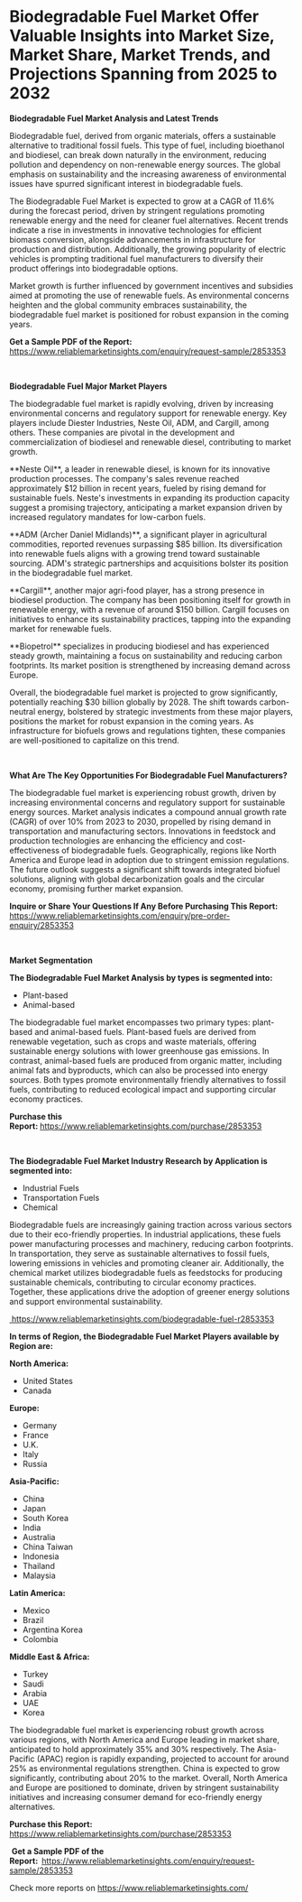 <p><h1>Biodegradable Fuel Market Offer Valuable Insights into Market Size, Market Share, Market Trends, and Projections Spanning from 2025 to 2032</h1></p><p><strong>Biodegradable Fuel Market Analysis and Latest Trends</strong></p>
<p><p>Biodegradable fuel, derived from organic materials, offers a sustainable alternative to traditional fossil fuels. This type of fuel, including bioethanol and biodiesel, can break down naturally in the environment, reducing pollution and dependency on non-renewable energy sources. The global emphasis on sustainability and the increasing awareness of environmental issues have spurred significant interest in biodegradable fuels.</p><p>The Biodegradable Fuel Market is expected to grow at a CAGR of 11.6% during the forecast period, driven by stringent regulations promoting renewable energy and the need for cleaner fuel alternatives. Recent trends indicate a rise in investments in innovative technologies for efficient biomass conversion, alongside advancements in infrastructure for production and distribution. Additionally, the growing popularity of electric vehicles is prompting traditional fuel manufacturers to diversify their product offerings into biodegradable options. </p><p>Market growth is further influenced by government incentives and subsidies aimed at promoting the use of renewable fuels. As environmental concerns heighten and the global community embraces sustainability, the biodegradable fuel market is positioned for robust expansion in the coming years.</p></p>
<p><strong>Get a Sample PDF of the Report:&nbsp;</strong> <a href="https://www.reliablemarketinsights.com/enquiry/request-sample/2853353?utm_campaign=3033&utm_medium=2&utm_source=Github&utm_content=ia&utm_term=11032025&utm_id=biodegradable-fuel">https://www.reliablemarketinsights.com/enquiry/request-sample/2853353</a></p>
<p>&nbsp;</p>
<p><strong>Biodegradable Fuel Major Market Players</strong></p>
<p><p>The biodegradable fuel market is rapidly evolving, driven by increasing environmental concerns and regulatory support for renewable energy. Key players include Diester Industries, Neste Oil, ADM, and Cargill, among others. These companies are pivotal in the development and commercialization of biodiesel and renewable diesel, contributing to market growth.</p><p>**Neste Oil**, a leader in renewable diesel, is known for its innovative production processes. The company's sales revenue reached approximately $12 billion in recent years, fueled by rising demand for sustainable fuels. Neste's investments in expanding its production capacity suggest a promising trajectory, anticipating a market expansion driven by increased regulatory mandates for low-carbon fuels.</p><p>**ADM (Archer Daniel Midlands)**, a significant player in agricultural commodities, reported revenues surpassing $85 billion. Its diversification into renewable fuels aligns with a growing trend toward sustainable sourcing. ADM's strategic partnerships and acquisitions bolster its position in the biodegradable fuel market.</p><p>**Cargill**, another major agri-food player, has a strong presence in biodiesel production. The company has been positioning itself for growth in renewable energy, with a revenue of around $150 billion. Cargill focuses on initiatives to enhance its sustainability practices, tapping into the expanding market for renewable fuels.</p><p>**Biopetrol** specializes in producing biodiesel and has experienced steady growth, maintaining a focus on sustainability and reducing carbon footprints. Its market position is strengthened by increasing demand across Europe.</p><p>Overall, the biodegradable fuel market is projected to grow significantly, potentially reaching $30 billion globally by 2028. The shift towards carbon-neutral energy, bolstered by strategic investments from these major players, positions the market for robust expansion in the coming years. As infrastructure for biofuels grows and regulations tighten, these companies are well-positioned to capitalize on this trend.</p></p>
<p>&nbsp;</p>
<p><strong>What Are The Key Opportunities For Biodegradable Fuel Manufacturers?</strong></p>
<p><p>The biodegradable fuel market is experiencing robust growth, driven by increasing environmental concerns and regulatory support for sustainable energy sources. Market analysis indicates a compound annual growth rate (CAGR) of over 10% from 2023 to 2030, propelled by rising demand in transportation and manufacturing sectors. Innovations in feedstock and production technologies are enhancing the efficiency and cost-effectiveness of biodegradable fuels. Geographically, regions like North America and Europe lead in adoption due to stringent emission regulations. The future outlook suggests a significant shift towards integrated biofuel solutions, aligning with global decarbonization goals and the circular economy, promising further market expansion.</p></p>
<p><strong>Inquire or Share Your Questions If Any Before Purchasing This Report:</strong> <a href="https://www.reliablemarketinsights.com/enquiry/pre-order-enquiry/2853353?utm_campaign=3033&utm_medium=2&utm_source=Github&utm_content=ia&utm_term=11032025&utm_id=biodegradable-fuel">https://www.reliablemarketinsights.com/enquiry/pre-order-enquiry/2853353</a></p>
<p>&nbsp;</p>
<p><strong>Market Segmentation</strong></p>
<p><strong>The Biodegradable Fuel Market Analysis by types is segmented into:</strong></p>
<p><ul><li>Plant-based</li><li>Animal-based</li></ul></p>
<p><p>The biodegradable fuel market encompasses two primary types: plant-based and animal-based fuels. Plant-based fuels are derived from renewable vegetation, such as crops and waste materials, offering sustainable energy solutions with lower greenhouse gas emissions. In contrast, animal-based fuels are produced from organic matter, including animal fats and byproducts, which can also be processed into energy sources. Both types promote environmentally friendly alternatives to fossil fuels, contributing to reduced ecological impact and supporting circular economy practices.</p></p>
<p><strong>Purchase this Report:&nbsp;</strong><a href="https://www.reliablemarketinsights.com/purchase/2853353?utm_campaign=3033&utm_medium=2&utm_source=Github&utm_content=ia&utm_term=11032025&utm_id=biodegradable-fuel">https://www.reliablemarketinsights.com/purchase/2853353</a></p>
<p>&nbsp;</p>
<p><strong>The Biodegradable Fuel Market Industry Research by Application is segmented into:</strong></p>
<p><ul><li>Industrial Fuels</li><li>Transportation Fuels</li><li>Chemical</li></ul></p>
<p><p>Biodegradable fuels are increasingly gaining traction across various sectors due to their eco-friendly properties. In industrial applications, these fuels power manufacturing processes and machinery, reducing carbon footprints. In transportation, they serve as sustainable alternatives to fossil fuels, lowering emissions in vehicles and promoting cleaner air. Additionally, the chemical market utilizes biodegradable fuels as feedstocks for producing sustainable chemicals, contributing to circular economy practices. Together, these applications drive the adoption of greener energy solutions and support environmental sustainability.</p></p>
<p><a href="https://www.reliablemarketinsights.com/biodegradable-fuel-r2853353?utm_campaign=3033&utm_medium=2&utm_source=Github&utm_content=ia&utm_term=11032025&utm_id=biodegradable-fuel">&nbsp;https://www.reliablemarketinsights.com/biodegradable-fuel-r2853353</a></p>
<p><strong>In terms of Region, the Biodegradable Fuel Market Players available by Region are:</strong></p>
<p>
    <p> <strong> North America: </strong>
        <ul>
            <li>United States</li>
            <li>Canada</li>
        </ul>
        </p> 
    <p> <strong> Europe: </strong>
        <ul>
            <li>Germany</li>
            <li>France</li>
            <li>U.K.</li>
            <li>Italy</li>
            <li>Russia</li>
        </ul>
        </p> 
    <p> <strong> Asia-Pacific: </strong>
        <ul>
            <li>China</li>
            <li>Japan</li>
            <li>South Korea</li>
            <li>India</li>
            <li>Australia</li>
            <li>China Taiwan</li>
            <li>Indonesia</li>
            <li>Thailand</li>
            <li>Malaysia</li>
        </ul>
        </p> 
    <p> <strong> Latin America: </strong>
        <ul>
            <li>Mexico</li>
            <li>Brazil</li>
            <li>Argentina Korea</li>
            <li>Colombia</li>
        </ul>
        </p> 
    <p> <strong> Middle East & Africa: </strong>
        <ul>
            <li>Turkey</li>
            <li>Saudi</li>
            <li>Arabia</li>
            <li>UAE</li>
            <li>Korea</li>
        </ul>
    </p>
    </p>
<p><p>The biodegradable fuel market is experiencing robust growth across various regions, with North America and Europe leading in market share, anticipated to hold approximately 35% and 30% respectively. The Asia-Pacific (APAC) region is rapidly expanding, projected to account for around 25% as environmental regulations strengthen. China is expected to grow significantly, contributing about 20% to the market. Overall, North America and Europe are positioned to dominate, driven by stringent sustainability initiatives and increasing consumer demand for eco-friendly energy alternatives.</p></p>
<p><strong>Purchase this Report: </strong><a href="https://www.reliablemarketinsights.com/purchase/2853353?utm_campaign=3033&utm_medium=2&utm_source=Github&utm_content=ia&utm_term=11032025&utm_id=biodegradable-fuel">https://www.reliablemarketinsights.com/purchase/2853353</a></p>
<p>&nbsp;<strong>Get a Sample PDF of the Report:&nbsp;&nbsp;</strong><a href="https://www.reliablemarketinsights.com/enquiry/request-sample/2853353?utm_campaign=3033&utm_medium=2&utm_source=Github&utm_content=ia&utm_term=11032025&utm_id=biodegradable-fuel">https://www.reliablemarketinsights.com/enquiry/request-sample/2853353</a></p>
<p><strong></strong></p>
<p>Check more reports on <a href="https://www.reliablemarketinsights.com/?utm_campaign=3033&utm_medium=2&utm_source=Github&utm_content=ia&utm_term=11032025&utm_id=biodegradable-fuel">https://www.reliablemarketinsights.com/</a></p>